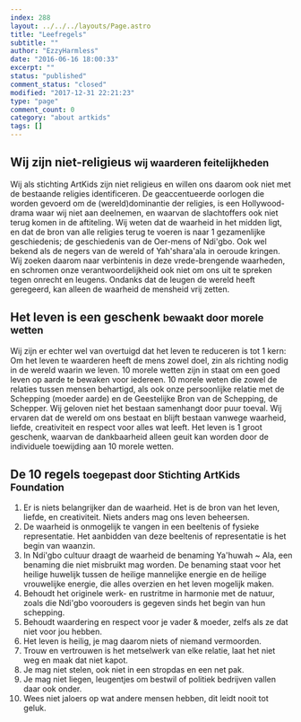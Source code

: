 ```yaml
---
index: 288
layout: ../../../layouts/Page.astro
title: "Leefregels"
subtitle: ""
author: "EzzyHarmless"
date: "2016-06-16 18:00:33"
excerpt: ""
status: "published"
comment_status: "closed"
modified: "2017-12-31 22:21:23"
type: "page"
comment_count: 0
category: "about artkids"
tags: []
---
```


## Wij zijn niet-religieus <small class="has-text-calm is-size-4">wij waarderen feitelijkheden</small>

Wij als stichting ArtKids zijn niet religieus en willen ons daarom ook niet met de bestaande religies identificeren. De geaccentueerde oorlogen die worden gevoerd om de (wereld)dominantie der religies, is een Hollywood-drama waar wij niet aan deelnemen, en waarvan de slachtoffers ook niet terug komen in de aftiteling. Wij weten dat de waarheid in het midden ligt, en dat de bron van alle religies terug te voeren is naar 1 gezamenlijke geschiedenis; de geschiedenis van de Oer-mens of <span class="font-italic font-weight-bold">Ndi'gbo</span>. Ook wel bekend als de <span class="font-italic font-weight-bold">negers</span> van de wereld of <span class="font-italic font-weight-bold">Yah'shara'ala</span> in oeroude kringen. Wij zoeken daarom naar verbintenis in deze vrede-brengende waarheden, en schromen onze verantwoordelijkheid ook niet om ons uit te spreken tegen onrecht en leugens. Ondanks dat de leugen de wereld heeft geregeerd, kan alleen de waarheid de mensheid vrij zetten.

## Het leven is een geschenk <small class="has-text-calm is-size-4">bewaakt door morele wetten</small>

Wij zijn er echter wel van overtuigd dat het leven te reduceren is tot 1 kern: Om het leven te waarderen heeft de mens zowel doel, zin als richting nodig in de wereld waarin we leven. 10 morele wetten zijn in staat om een goed leven op aarde te bewaken voor iedereen. 10 morele weten die zowel de relaties tussen mensen behartigd, als ook onze persoonlijke relatie met de Schepping (moeder aarde) en de Geestelijke Bron van de Schepping, de Schepper. Wij geloven niet het bestaan samenhangt door puur toeval. Wij ervaren dat de wereld om ons bestaat en blijft bestaan vanwege waarheid, liefde, creativiteit en respect voor alles wat leeft. Het leven is 1 groot geschenk, waarvan de dankbaarheid alleen geuit kan worden door de individuele toewijding aan 10 morele wetten.

## De 10 regels <small class="has-text-calm is-size-4">toegepast door Stichting ArtKids Foundation</small>

1.  Er is niets belangrijker dan de waarheid. Het is de bron van het leven, liefde, en creativiteit. Niets anders mag ons leven beheersen.
2.  De waarheid is onmogelijk te vangen in een beeltenis of fysieke representatie. Het aanbidden van deze beeltenis of representatie is het begin van waanzin.
3.  In Ndi'gbo cultuur draagt de waarheid de benaming <span class="font-italic font-weight-bold">Ya'huwah ~ Ala</span>, een benaming die niet misbruikt mag worden. De benaming staat voor het heilige huwelijk tussen de heilige mannelijke energie en de heilige vrouwelijke energie, die alles overzien en het leven mogelijk maken.
4.  Behoudt het originele werk- en rustritme in harmonie met de natuur, zoals die Ndi'gbo voorouders is gegeven sinds het begin van hun schepping.
5.  Behoudt waardering en respect voor je vader & moeder, zelfs als ze dat niet voor jou hebben.
6.  Het leven is heilig, je mag daarom niets of niemand vermoorden.
7.  Trouw en vertrouwen is het metselwerk van elke relatie, laat het niet weg en maak dat niet kapot.
8.  Je mag niet stelen, ook niet in een stropdas en een net pak.
9.  Je mag niet liegen, leugentjes om bestwil of politiek bedrijven vallen daar ook onder.
10.  Wees niet jaloers op wat andere mensen hebben, dit leidt nooit tot geluk.